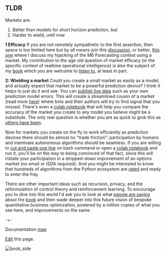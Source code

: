 ## TLDR

Markets are:
  
  1. Better than models for short horizon prediction, but 
  2. Harder to wield, until now


**1 Efficacy** If you are not remotely sympathetic to the first assertion, then space is too limited here but by all means join this [discussion](https://www.linkedin.com/posts/petercotton_tldr-activity-6983896509490610176-JTJB/?utm_source=share&utm_medium=member_desktop), or better, [this one](https://www.linkedin.com/posts/petercotton_the-options-market-beat-94-of-participants-activity-7020917422085795840-Pox0?utm_source=share&utm_medium=member_desktop) where I discuss my hijacking of the M6 Forecasting contest using a market. My contribution to the age old question of market efficacy (in the specific context of realtime operational intelligence) is also the subject of my [book](https://mitpress.mit.edu/9780262047326/microprediction/) which you are welcome to [listen to](https://github.com/microprediction/building_an_open_ai_network/tree/main/docs/assets/audio), at least in part.   

**2: Wielding a market** Could you create a small market as easily as a model, and actually expect that market to be a powerful prediction device? I think it helps to just do it and see. You can [publish live data](https://microprediction.github.io/microprediction/publish.html) such as your own prediction model errors. This will create a streamlined cousin of a market (read more [here](https://www.microprediction.com/blog/intro)) where bots and their authors will try to find signal that you missed. There's even a [colab notebook](https://github.com/microprediction/microprediction/blob/master/notebook_examples_blog/benchmark_any_model_against_microprediction.ipynb) that will help you compare the accuracy of the market you create to any model you believe might be a substitute. The only real question is whether you are as quick to grok this as [others have been](https://www.linkedin.com/posts/thomashthoresen_datascience-microprediction-timeseriesforecasting-activity-6999971006274514944-lDID?utm_source=share&utm_medium=member_desktop). 

Now for markets you create on the fly to work efficiently as prediction devices there should be almost no "trade friction": participation by humans and inaminate autonomous algorithms should be seamless. If you are willing to [cut and paste one line](https://microprediction.github.io/microprediction/setup.html) on bash command or open a [colab notebook](https://github.com/microprediction/microprediction/blob/master/notebook_examples_submission/thanks_for_reaching_out.ipynb) and run it, you'll be on the way to being convinced of that fact, since this will initiate your participation in a stripped-down improvement of an options market (no email or ISDA required). And you might be interested to know that hundreds of algorithms from the Python ecosystem are [rated](https://microprediction.github.io/timeseries-elo-ratings/html_leaderboards/special-k_003.html) and ready to enter the fray. 

There are other important ideas such as recursion, privacy, and the reformulation of control theory and reinforcement learning. To encourage you to dive into this world I'd ask you to look at what [people are saying](https://microprediction.github.io/building_an_open_ai_network/feedback.html) about
the [book](https://mitpress.mit.edu/9780262047326/microprediction/) and then wade deeper into this future vision of bespoke quantitative business optimization, powered by a million copies of what you see here, and improvements on the same. 


-+- 

Documentation [map](https://microprediction.github.io/microprediction/map.html)

[Edit](https://github.com/microprediction/microprediction/blob/master/docs/tldr.md) this page. 



![book_side](/microprediction/assets/images/cotton_microprediction_3d_side.png)

